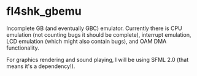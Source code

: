 fl4shk_gbemu
============

Incomplete GB (and eventually GBC) emulator.  Currently there is CPU emulation
(not counting bugs it should be complete), interrupt emulation, LCD emulation 
(which might also contain bugs), and OAM DMA functionality.

For graphics rendering and sound playing, I will be using SFML 2.0 (that means
it's a dependency!).
